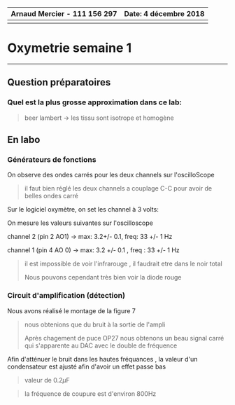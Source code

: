 | **Arnaud Mercier - 111 156 297** | Date: 4 décembre 2018 |
| -------------------------------- | --------------------: |
|                                  |                       |

# Oxymetrie								semaine 1

------



## Question préparatoires

### Quel est la plus grosse approximation dans ce lab:

> beer lambert -> les tissu sont isotrope et homogène



## En labo

### Générateurs de fonctions

On observe des ondes carrés  pour les deux channels sur l'oscilloScope

> il faut bien réglé les deux channels a couplage C-C pour avoir de belles ondes carré

Sur le logiciel oxymètre, on set les channel à 3 volts:

On mesure les valeurs suivantes sur l'oscilloscope

 channel 2 (pin 2 AO1) -> max: 3.2+/- 0.1, freq: 33 +/- 1 Hz

channel 1 (pin 4 AO 0) -> max: 3.2 +/- 0.1 , freq : 33 +/- 1 Hz

> il est impossible de voir l'infrarouge , il faudrait etre dans le noir total
>
> Nous pouvons cependant très bien voir la diode rouge

### Circuit d'amplification (détection)

Nous avons réalisé le montage de la figure 7

> nous obtenions que du bruit à la sortie de l'ampli
>
> Après chagement de puce OP27 nous obtenons un beau signal carré qui s'apparente au DAC avec le double de fréquence

Afin d'atténuer le bruit dans les hautes fréquances , la valeur d'un condensateur est ajusté afin d'avoir un effet passe bas

> valeur de 0.2$\mu$F

> la  fréquence de coupure est d'environ 800Hz